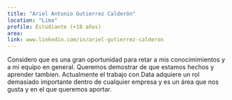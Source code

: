 ```yaml
---
title: "Ariel Antonio Gutierrez Calderón"
location: "Lima"
profile: Estudiante (+18 años)
area: 
link: www.linkedin.com/in/ariel-gutierrez-calderon
---
```


Considero que es una gran oportunidad para retar a mis conocimimientos y a mi equipo en general. Queremos demostrar de que estamos hechos y aprender tambien. Actualmente el trabajo con Data adquiere un rol demasiado importante dentro de cualquier empresa y es un área que nos gusta y en el que queremos aportar.